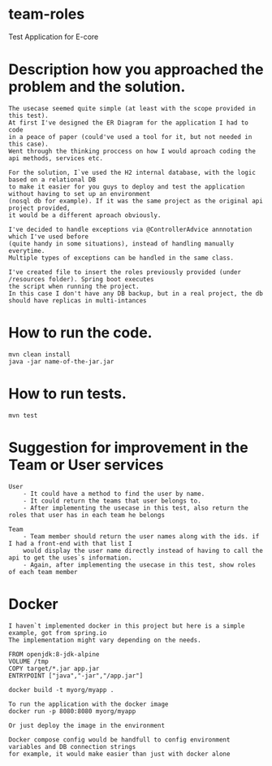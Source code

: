 # team-roles

Test Application for E-core

# Description how you approached the problem and the solution.

    The usecase seemed quite simple (at least with the scope provided in this test). 
    At first I've designed the ER Diagram for the application I had to code 
    in a peace of paper (could've used a tool for it, but not needed in this case).
    Went through the thinking proccess on how I would aproach coding the api methods, services etc.

    For the solution, I`ve used the H2 internal database, with the logic based on a relational DB 
    to make it easier for you guys to deploy and test the application without having to set up an environment
    (nosql db for example). If it was the same project as the original api project provided, 
    it would be a different aproach obviously.

    I've decided to handle exceptions via @ControllerAdvice annnotation which I've used before
    (quite handy in some situations), instead of handling manually everytime.
    Multiple types of exceptions can be handled in the same class.

    I've created file to insert the roles previously provided (under /resources folder). Spring boot executes
    the script when running the project.
    In this case I don't have any DB backup, but in a real project, the db should have replicas in multi-intances 

# How to run the code.

    mvn clean install
    java -jar name-of-the-jar.jar

# How to run tests.

    mvn test

# Suggestion for improvement in the Team or User services

    User 
        - It could have a method to find the user by name.
        - It could return the teams that user belongs to.
        - After implementing the usecase in this test, also return the roles that user has in each team he belongs
        
    Team
        - Team member should return the user names along with the ids. if I had a front-end with that list I 
        would display the user name directly instead of having to call the api to get the uses`s information.
        - Again, after implementing the usecase in this test, show roles of each team member

# Docker

    I haven`t implemented docker in this project but here is a simple example, got from spring.io
    The implementation might vary depending on the needs.

    FROM openjdk:8-jdk-alpine
    VOLUME /tmp
    COPY target/*.jar app.jar
    ENTRYPOINT ["java","-jar","/app.jar"]

    docker build -t myorg/myapp .

    To run the application with the docker image
    docker run -p 8080:8080 myorg/myapp

    Or just deploy the image in the environment

    Docker compose config would be handfull to config environment variables and DB connection strings
    for example, it would make easier than just with docker alone
